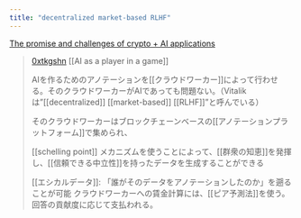 ```yaml
---
title: "decentralized market-based RLHF"
---
```


[The promise and challenges of crypto + AI applications](https://vitalik.eth.limo/general/2024/01/30/cryptoai.html)


> [0xtkgshn](https://twitter.com/0xtkgshn/status/1752626766336975342) [[AI as a player in a game]]
>
>  AIを作るためのアノテーションを[[クラウドワーカー]]によって行わせる。そのクラウドワーカーがAIであっても問題ない。（Vitalikは”[[decentralized]] [[market-based]] [[RLHF]]”と呼んでいる）
>
>  そのクラウドワーカーはブロックチェーンベースの[[アノテーションプラットフォーム]]で集められ、
>
>  [[schelling point]] メカニズムを使うことによって、[[群衆の知恵]]を発揮し、[[信頼できる中立性]]を持ったデータを生成することができる
>
>  [[エシカルデータ]]:
>  「誰がそのデータをアノテーションしたのか」を遡ることが可能
>  クラウドワーカーへの賃金計算には、[[ピア予測法]]を使う。回答の貢献度に応じて支払われる。

